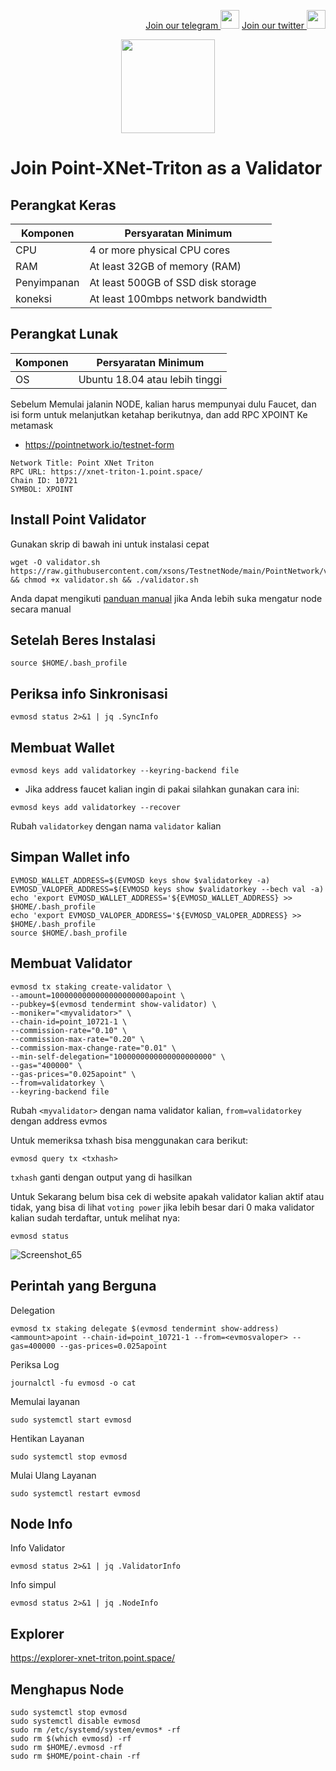 <p style="font-size:14px" align="right">
<a href="https://t.me/BeritaCryptoo" target="_blank">Join our telegram <img src="https://user-images.githubusercontent.com/50621007/183283867-56b4d69f-bc6e-4939-b00a-72aa019d1aea.png" width="30"/></a>
<a href="https://twitter.com/BeritaCryptoo" target="_blank">Join our twitter <img src="https://user-images.githubusercontent.com/108946833/184274157-08210464-fa03-493d-b01c-2420c67a524f.jpg" width="30"/></a>
</p>
 
<p align="center">
  <img height="150" height="auto" src="https://user-images.githubusercontent.com/108946833/185566136-53e35398-2c9c-4eb3-99af-b93d150ab885.jpg">
</p>


# Join Point-XNet-Triton as a Validator
## Perangkat Keras

|  Komponen |  Persyaratan Minimum |
| ------------ | ------------ |
| CPU  | 4 or more physical CPU cores  |
| RAM | At least 32GB of memory (RAM) |
| Penyimpanan  | At least 500GB of SSD disk storage |
| koneksi | At least 100mbps network bandwidth |

## Perangkat Lunak

|Komponen | Persyaratan Minimum |
| ------------ | ------------ |
| OS | Ubuntu 18.04 atau lebih tinggi | 

 Sebelum Memulai jalanin NODE, kalian harus mempunyai dulu Faucet, dan isi form untuk melanjutkan ketahap berikutnya, dan add RPC XPOINT Ke metamask
- https://pointnetwork.io/testnet-form
```console 
Network Title: Point XNet Triton
RPC URL: https://xnet-triton-1.point.space/
Chain ID: 10721
SYMBOL: XPOINT
```
## Install Point Validator
Gunakan skrip di bawah ini untuk instalasi cepat
```console
wget -O validator.sh https://raw.githubusercontent.com/xsons/TestnetNode/main/PointNetwork/validator.sh && chmod +x validator.sh && ./validator.sh
```
Anda dapat mengikuti [panduan manual](https://github.com/xsons/TestnetNode/blob/main/PointNetwork/Validator.md) jika Anda lebih suka mengatur node secara manual


## Setelah Beres Instalasi
```console
source $HOME/.bash_profile
```
## Periksa info Sinkronisasi
```console
evmosd status 2>&1 | jq .SyncInfo
```
## Membuat Wallet 
```console
evmosd keys add validatorkey --keyring-backend file
```
- Jika address faucet kalian ingin di pakai silahkan gunakan cara ini:
```console
evmosd keys add validatorkey --recover
```
Rubah `validatorkey` dengan nama `validator` kalian
## Simpan Wallet info
```console
EVMOSD_WALLET_ADDRESS=$(EVMOSD keys show $validatorkey -a)
EVMOSD_VALOPER_ADDRESS=$(EVMOSD keys show $validatorkey --bech val -a)
echo 'export EVMOSD_WALLET_ADDRESS='${EVMOSD_WALLET_ADDRESS} >> $HOME/.bash_profile
echo 'export EVMOSD_VALOPER_ADDRESS='${EVMOSD_VALOPER_ADDRESS} >> $HOME/.bash_profile
source $HOME/.bash_profile
```

## Membuat Validator
```console
evmosd tx staking create-validator \
--amount=1000000000000000000000apoint \
--pubkey=$(evmosd tendermint show-validator) \
--moniker="<myvalidator>" \
--chain-id=point_10721-1 \
--commission-rate="0.10" \
--commission-max-rate="0.20" \
--commission-max-change-rate="0.01" \
--min-self-delegation="1000000000000000000000" \
--gas="400000" \
--gas-prices="0.025apoint" \
--from=validatorkey \
--keyring-backend file
```
Rubah `<myvalidator>` dengan nama validator kalian, `from=validatorkey` dengan address evmos

Untuk memeriksa txhash bisa menggunakan cara berikut:
```console
evmosd query tx <txhash>
```
`txhash` ganti dengan output yang di hasilkan

Untuk Sekarang belum bisa cek di website apakah validator kalian aktif atau tidak, yang bisa di lihat `voting power` jika lebih besar dari 0 maka validator kalian sudah terdaftar, untuk melihat nya:
```console
evmosd status
```
![Screenshot_65](https://user-images.githubusercontent.com/108946833/185779191-4e3c516d-4f41-4433-bfba-8c20e804596c.png)

## Perintah yang Berguna
Delegation
```console
evmosd tx staking delegate $(evmosd tendermint show-address) <ammount>apoint --chain-id=point_10721-1 --from=<evmosvaloper> --gas=400000 --gas-prices=0.025apoint 
```
Periksa Log
```console
journalctl -fu evmosd -o cat
```
Memulai layanan
```console
sudo systemctl start evmosd
```
Hentikan Layanan
```console
sudo systemctl stop evmosd
```
Mulai Ulang Layanan
```console
sudo systemctl restart evmosd
```
## Node Info
Info Validator
```console
evmosd status 2>&1 | jq .ValidatorInfo
```
Info simpul
```console
evmosd status 2>&1 | jq .NodeInfo
```
## Explorer
https://explorer-xnet-triton.point.space/

## Menghapus Node
```console
sudo systemctl stop evmosd
sudo systemctl disable evmosd
sudo rm /etc/systemd/system/evmos* -rf
sudo rm $(which evmosd) -rf
sudo rm $HOME/.evmosd -rf
sudo rm $HOME/point-chain -rf
````
